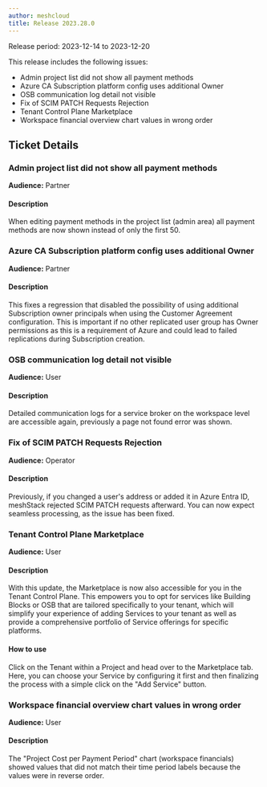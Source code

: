 ```yaml
---
author: meshcloud
title: Release 2023.28.0
---
```


Release period: 2023-12-14 to 2023-12-20

This release includes the following issues:
* Admin project list did not show all payment methods
* Azure CA Subscription platform config uses additional Owner
* OSB communication log detail not visible
* Fix of SCIM PATCH Requests Rejection
* Tenant Control Plane Marketplace
* Workspace financial overview chart values in wrong order
<!--truncate-->

## Ticket Details
### Admin project list did not show all payment methods
**Audience:** Partner


#### Description
When editing payment methods in the project list (admin area) all payment methods are now shown instead of only the first 50.

### Azure CA Subscription platform config uses additional Owner
**Audience:** Partner


#### Description
This fixes a regression that disabled the possibility of using additional Subscription
owner principals when using the Customer Agreement configuration.
This is important if no other replicated user group has Owner permissions as this is a requirement
of Azure and could lead to failed replications during Subscription creation.

### OSB communication log detail not visible
**Audience:** User


#### Description
Detailed communication logs for a service broker on the workspace level are accessible again, previously a page not found error was shown.

### Fix of SCIM PATCH Requests Rejection
**Audience:** Operator


#### Description
Previously, if you changed a user's address or added it in Azure Entra ID,
meshStack rejected SCIM PATCH requests afterward. You can now expect seamless
processing, as the issue has been fixed.

### Tenant Control Plane Marketplace
**Audience:** User


#### Description
With this update, the Marketplace is now also accessible for you in the Tenant Control Plane. This 
empowers you to opt for services like Building Blocks or OSB that are tailored specifically to your 
tenant, which will simplify your experience of adding Services to your tenant as well as provide a 
comprehensive portfolio of Service offerings for specific platforms.

#### How to use
Click on the Tenant within a Project and head over to the Marketplace tab. Here, you can choose 
your Service by configuring it first and then finalizing the process with a simple click on the 
"Add Service" button.

### Workspace financial overview chart values in wrong order
**Audience:** User


#### Description
The "Project Cost per Payment Period" chart (workspace financials) showed values that did not match their time period labels because the values were in reverse order.


